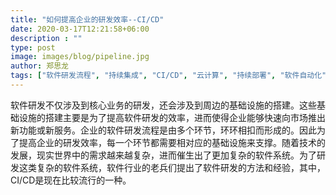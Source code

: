 ```yaml
---
title: "如何提高企业的研发效率--CI/CD"
date: 2020-03-17T12:21:58+06:00
description : ""
type: post
image: images/blog/pipeline.jpg
author: 郑思龙
tags: ["软件研发流程", "持续集成", "CI/CD", "云计算", "持续部署", "软件自动化", "Infrastructure as Code"]
---
```


软件研发不仅涉及到核心业务的研发，还会涉及到周边的基础设施的搭建。这些基础设施的搭建主要是为了提高软件研发的效率，进而使得企业能够快速向市场推出新功能或新服务。企业的软件研发流程是由多个环节，环环相扣而形成的。因此为了提高企业的研发效率，每一个环节都需要相对应的基础设施来支撑。随着技术的发展，现实世界中的需求越来越复杂，进而催生出了更加复杂的软件系统。为了研发这类复杂的软件系统，软件行业的老兵们提出了软件研发的方法和经验，其中，CI/CD是现在比较流行的一种。